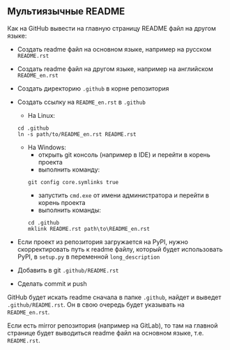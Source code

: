 ## Мультиязычные README

Как на GitHub вывести на главную страницу README файл на другом языке:

- Создать readme файл на основном языке, например на русском `README.rst`
- Создать readme файл на другом языке, например на английском `README_en.rst`
- Создать директорию `.github` в корне репозитория
- Создать ссылку на `README_en.rst` в `.github`
  * На Linux:
  ```
  cd .github
  ln -s path/to/README_en.rst README.rst
  ```
  * На Windows:
    - открыть git консоль (например в IDE) и перейти в корень проекта 
    - выполнить команду:
    ```
    git config core.symlinks true
    ```
    - запустить `cmd.exe` от имени администратора и перейти в корень проекта 
    - выполнить команды:
    ```
    cd .github
    mklink README.rst path\to\README_en.rst
    ```

- Если проект из репозитория загружается на PyPI, нужно скорректировать путь к readme файлу, который будет использовать PyPI, в `setup.py` в переменной `long_description`
- Добавить в git `.github/README.rst`
- Сделать commit и push

GitHub будет искать readme сначала в папке `.github`, найдет и выведет `.github/README.rst`. Он в свою очередь будет указывать на `README_en.rst`.

Если есть mirror репозитория (например на GitLab), то там на главной странице будет выводиться readme файл на основном языке, т.е. `README.rst`.
